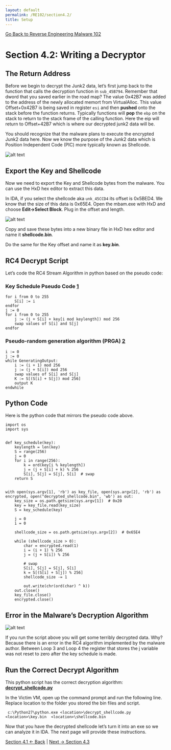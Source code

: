 ```yaml
---
layout: default
permalink: /RE102/section4.2/
title: Setup
---
```

[Go Back to Reverse Engineering Malware 102](https://securedorg.github.io/RE102/)

# Section 4.2:  Writing a Decryptor #

## The Return Address ##

Before we begin to decrypt the Junk2 data, let’s first jump back to the function that calls the decryption function in `sub_45B794`. Remember that dword that you saved earlier in the road map? The value 0x42B7 was added to the address of the newly allocated memort from VirtualAlloc. This value Offset+0x42B7 is being saved in register `esi` and then **pushed** onto the stack before the function returns. Typically functions will **pop** the `ebp` on the stack to return to the stack frame of the calling function. Here the eip will return to Offset+42B7 which is where our decrypted junk2 data will be. 

You should recognize that the malware plans to execute the encrypted Junk2 data here. Now we know the purpose of the Junk2 data which is Position Independent Code (PIC) more typically known as Shellcode. 

![alt text](https://securedorg.github.io/RE102/images/ReturnAddress.png "Return Address")

## Export the Key and Shellcode ##

Now we need to export the Key and Shellcode bytes from the malware. You can use the HxD hex editor to extract this data.

In IDA, if you select the shellcode aka `unk_45CCD4` its offset is 0x5BED4. We know that the size of this data is 0x65E4. Open the mbam.exe with HxD and choose **Edit->Select Block**. Plug in the offset and length.

![alt text](https://securedorg.github.io/RE102/images/HxDextract.png "HxDextract")

Copy and save these bytes into a new binary file in HxD hex editor and name it **shellcode.bin**.

Do the same for the Key offset and name it as **key.bin**.

## RC4 Decrypt Script ##

Let’s code the RC4 Stream Algorithm in python based on the pseudo code:

### Key Schedule Pseudo Code [1](https://en.wikipedia.org/wiki/RC4#Key-scheduling_algorithm_.28KSA.29) ###

```
for i from 0 to 255
    S[i] := i
endfor
j := 0
for i from 0 to 255
    j := (j + S[i] + key[i mod keylength]) mod 256
    swap values of S[i] and S[j]
endfor
```

### Pseudo-random generation algorithm (PRGA) [2](https://en.wikipedia.org/wiki/RC4#Pseudo-random_generation_algorithm_.28PRGA.29) ###

```
i := 0
j := 0
while GeneratingOutput:
    i := (i + 1) mod 256
    j := (j + S[i]) mod 256
    swap values of S[i] and S[j]
    K := S[(S[i] + S[j]) mod 256]
    output K
endwhile
```

## Python Code ##

Here is the python code that mirrors the pseudo code above.

```
import os
import sys


def key_schedule(key):
    keylength = len(key)
    S = range(256)
    j = 0
    for i in range(256):
        k = ord(key[i % keylength])
        j = (j + S[i] + k) % 256
        S[i], S[j] = S[j], S[i]  # swap
    return S


with open(sys.argv[1], 'rb') as key_file, open(sys.argv[2], 'rb') as encrypted, open("decrypted_shellcode.bin", 'wb') as out:
    key_size = os.path.getsize(sys.argv[1])  # 0x20
    key = key_file.read(key_size)
    S = key_schedule(key)

    j = 0
    i = 0

    shellcode_size = os.path.getsize(sys.argv[2])  # 0x65E4

    while (shellcode_size > 0):
        char = encrypted.read(1)
        i = (i + 1) % 256
        j = (j + S[i]) % 256

        # swap
        S[i], S[j] = S[j], S[i]
        k = S[(S[i] + S[j]) % 256]
        shellcode_size -= 1

        out.write(chr(ord(char) ^ k))
    out.close()
    key_file.close()
    encrypted.close()
```

## Error in the Malware’s Decryption Algorithm ##

![alt text](https://securedorg.github.io/RE102/images/error.gif "error")

If you run the script above you will get some terribly decrypted data. Why? Because there is an error in the RC4 algorithm implemented by the malware author. Between Loop 3 and Loop 4 the register that stores the j variable was not reset to zero after the key schedule is made.

## Run the Correct Decrypt Algorithm ##

This python script has the correct decryption algorithm: **[decrypt_shellcode.py](https://github.com/securedorg/securedorg.github.io/blob/master/RE102/decrypt_shellcode.py)**


In the Victim VM, open up the command prompt and run the following line. Replace location to the folder you stored the bin files and script.

```
 c:\Python27\python.exe <location>\decrypt_shellcode.py  <location>\key.bin  <location>\shellcode.bin
```

Now that you have the decrypted shellcode let’s turn it into an exe so we can analyze it in IDA. The next page will provide these instructions.

[Section 4.1 <- Back](https://securedorg.github.io/RE102/section4.1) | [Next -> Section 4.3](https://securedorg.github.io/RE102/section4.3)
